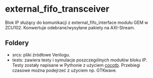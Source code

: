 # external_fifo_transceiver 
Blok IP służący do komunikacji z external_fifo_interface modułu GEM w ZCU102. Konwertuje odebrane/wysyłane
pakiety na AXI-Stream.

## Foldery
- srcs: pliki źródłowe Verilogu.
- tests: zawiera testy i symulacje poszczególnych modułów bloku IP. Testy zostały napisane w
Pythonie z użyciem [cocotb](https://www.cocotb.org/). Przebiegi czasowe można podejrzeć z użyciem np. GTKwave.
